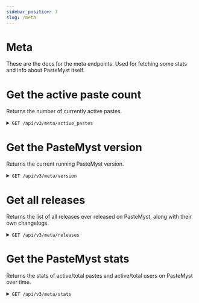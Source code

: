 ```yaml
---
sidebar_position: 7
slug: /meta
---
```


# Meta

These are the docs for the meta endpoints. Used for fetching some stats and info about PasteMyst itself.

# Get the active paste count

Returns the number of currently active pastes.

<details>
    <summary><code>GET /api/v3/meta/active_pastes</code></summary>

    ##### Response

    ```json
    {
        "count": 118563
    }
    ```
</details>

# Get the PasteMyst version

Returns the current running PasteMyst version.

<details>
    <summary><code>GET /api/v3/meta/version</code></summary>

    ##### Response

    ```json
    {
        "version": "3.0.0"
    }
    ```
</details>

# Get all releases

Returns the list of all releases ever released on PasteMyst, along with their own changelogs.

<details>
    <summary><code>GET /api/v3/meta/releases</code></summary>

    The content is markdown text.

    The field `isPrerelease` marks alpha/beta releases.

    ##### Response

    ```json
    [
        {
            "content": "## added\r\n- v2 to v3 database migrator\r\n- decrypting v2 pastes\r\n- custom toast messages\r\n- announcement system\r\n- loader when creating pastes\r\n- embedding pastes\r\n\r\n## changed\r\n- moved backend tests to a separate project by [@pippinmole](https://github.com/pippinmole)\r\n- refactored backend to use CancellationToken by [@pippinmole](https://github.com/pippinmole)\r\n- upgraded mongo driver to version 3\r\n- faster rendering of version and active pastes\r\n\r\n## fixed\r\n- removed hosted service from ChangelogProvider by [@pippinmole](https://github.com/pippinmole)\r\n- guesslang-bun fixed in docker by [@pippinmole ](https://github.com/pippinmole)\r\n- case insensitive matching of oauth providers\r\n- username unique index\r\n- version provider using the wrong git path\r\n- semver version ordering\r\n- reordering of tabs is no longer only visual",
            "isPrerelease": true,
            "releasedAt": "2025-02-27T20:59:29+00:00",
            "title": "v3.0.0-alpha.13",
            "url": "https://github.com/pastemyst/pastemyst-v3/releases/tag/3.0.0-alpha.13"
        },
        {
            "content": "## added\r\n- headings in markdown now have anchor links\r\n- code blocks in markdown now have syntax highlighting\r\n- showing when a paste has been edited on user pages\r\n- replaced linguist grammars with tm-grammars\r\n- pre-commit hook for svelte\r\n- migrated to svelte 5\r\n- added scopes to access tokens\r\n- you can now generate custom access tokens to access the api in the profile settings\r\n- encrypted pastes\r\n\r\n## fixed\r\n- viewing raw pastes\r\n- github actions node version\r\n- bad quartz version",
            "isPrerelease": true,
            "releasedAt": "2025-01-23T12:05:49+00:00",
            "title": "v3.0.0-alpha.12",
            "url": "https://github.com/pastemyst/pastemyst-v3/releases/tag/3.0.0-alpha.12"
        },
        {
            "content": "## fixed\r\n- made all the http methods in the frontend uppercase",
            "isPrerelease": true,
            "releasedAt": "2024-10-22T20:17:02+00:00",
            "title": "v3.0.0-alpha.11.1",
            "url": "https://github.com/pastemyst/pastemyst-v3/releases/tag/3.0.0-alpha.11.1"
        },
        // ...
    ]
    ```
</details>

# Get the PasteMyst stats

Returns the stats of active/total pastes and active/total users on PasteMyst over time.

<details>
    <summary><code>GET /api/v3/meta/stats</code></summary>

    ##### Response

    ```json
    {
        "activePastes": 12,
        "activePastesOverTime": {
            "2025-03-02T19:05:22.577Z": 1,
            "2025-03-02T19:06:09.023Z": 2,
            "2025-03-02T19:06:20.357Z": 3,
            "2025-03-17T19:31:19.782Z": 4,
            "2025-03-17T19:45:12.127Z": 5,
            "2025-03-18T16:14:33.872Z": 6,
            "2025-03-24T10:39:40.183Z": 7,
            "2025-03-24T10:45:09.287Z": 8,
            "2025-03-26T18:04:32.714Z": 9,
            "2025-03-26T18:23:18.942Z": 10,
            "2025-03-31T08:56:34.635Z": 11,
            "2025-04-22T21:22:32.762Z": 12
        },
        "activeUsers": 1,
        "totalPastes": 12,
        "totalPastesOverTime": {
            "2025-03-02T19:05:22.577Z": 1,
            "2025-03-02T19:06:09.023Z": 2,
            "2025-03-02T19:06:20.357Z": 3,
            "2025-03-17T19:31:19.782Z": 4,
            "2025-03-17T19:45:12.127Z": 5,
            "2025-03-18T16:14:33.872Z": 6,
            "2025-03-24T10:39:40.183Z": 7,
            "2025-03-24T10:45:09.287Z": 8,
            "2025-03-26T18:04:32.714Z": 9,
            "2025-03-26T18:23:18.942Z": 10,
            "2025-03-31T08:56:34.635Z": 11,
            "2025-04-22T21:22:32.762Z": 12
        },
        "totalUsers": 1
    }
    ```
</details>